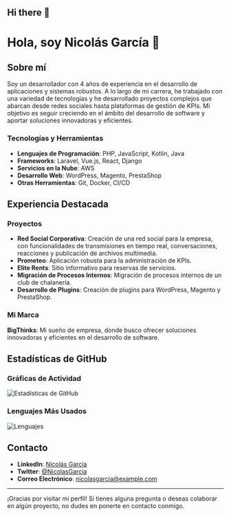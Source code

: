 ## Hi there 👋
# Hola, soy Nicolás García 👋

## Sobre mí

Soy un desarrollador con 4 años de experiencia en el desarrollo de aplicaciones y sistemas robustos. A lo largo de mi carrera, he trabajado con una variedad de tecnologías y he desarrollado proyectos complejos que abarcan desde redes sociales hasta plataformas de gestión de KPIs. Mi objetivo es seguir creciendo en el ámbito del desarrollo de software y aportar soluciones innovadoras y eficientes.

### Tecnologías y Herramientas

- **Lenguajes de Programación**: PHP, JavaScript, Kotlin, Java
- **Frameworks**: Laravel, Vue.js, React, Django
- **Servicios en la Nube**: AWS
- **Desarrollo Web**: WordPress, Magento, PrestaShop
- **Otras Herramientas**: Git, Docker, CI/CD

## Experiencia Destacada

### Proyectos

- **Red Social Corporativa**: Creación de una red social para la empresa, con funcionalidades de transmisiones en tiempo real, conversaciones, reacciones y publicación de archivos multimedia.
- **Prometeo**: Aplicación robusta para la administración de KPIs.
- **Elite Rents**: Sitio informativo para reservas de servicios.
- **Migración de Procesos Internos**: Migración de procesos internos de un club de chalanería.
- **Desarrollo de Plugins**: Creación de plugins para WordPress, Magento y PrestaShop.

### Mi Marca

**BigThinks**: Mi sueño de empresa, donde busco ofrecer soluciones innovadoras y eficientes en el desarrollo de software.

## Estadísticas de GitHub

### Gráficas de Actividad

![Estadísticas de GitHub](https://github-readme-stats.vercel.app/api?username=nicolasgarcia&show_icons=true&theme=dark)

### Lenguajes Más Usados

![Lenguajes](https://github-readme-stats.vercel.app/api/top-langs/?username=nicolasgarcia&layout=compact&theme=dark)

## Contacto

- **LinkedIn**: [Nicolás García](https://www.linkedin.com/in/nicolasgarcia)
- **Twitter**: [@NicolasGarcia](https://twitter.com/NicolasGarcia)
- **Correo Electrónico**: [nicolasgarcia@example.com](mailto:nicolasgarcia@example.com)

---

¡Gracias por visitar mi perfil! Si tienes alguna pregunta o deseas colaborar en algún proyecto, no dudes en ponerte en contacto conmigo.
